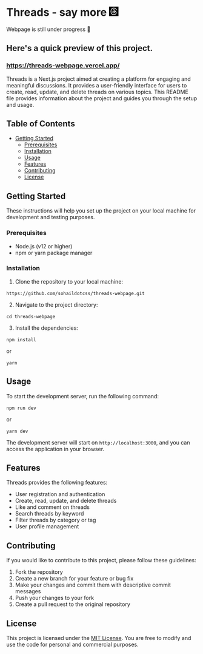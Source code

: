 # Threads - say more <img src="/public/assets/logo.png" width=auto height="25">
 Webpage is still under progress 🧵
## Here's a quick preview of this project.
### https://threads-webpage.vercel.app/


Threads is a Next.js project aimed at creating a platform for engaging and meaningful discussions. It provides a user-friendly interface for users to create, read, update, and delete threads on various topics. This README file provides information about the project and guides you through the setup and usage.

## Table of Contents

- [Getting Started](#getting-started)
  - [Prerequisites](#prerequisites)
  - [Installation](#installation)
  - [Usage](#usage)
  - [Features](#features)
  - [Contributing](#contributing)
  - [License](#license)

## **Getting Started**

These instructions will help you set up the project on your local machine for development and testing purposes.

### **Prerequisites**

- Node.js (v12 or higher)
- npm or yarn package manager

### **Installation**

1. Clone the repository to your local machine:

```
https://github.com/sohaildotcss/threads-webpage.git
```

2. Navigate to the project directory:

```
cd threads-webpage
```

3. Install the dependencies:

```
npm install
```

or

```
yarn
```

## **Usage**

To start the development server, run the following command:

```
npm run dev
```

or

```
yarn dev
```

The development server will start on `http://localhost:3000`, and you can access the application in your browser.

## **Features**

Threads provides the following features:

- User registration and authentication
- Create, read, update, and delete threads
- Like and comment on threads
- Search threads by keyword
- Filter threads by category or tag
- User profile management

## **Contributing**

If you would like to contribute to this project, please follow these guidelines:

1. Fork the repository
2. Create a new branch for your feature or bug fix
3. Make your changes and commit them with descriptive commit messages
4. Push your changes to your fork
5. Create a pull request to the original repository

## License

This project is licensed under the [MIT License](LICENSE). You are free to modify and use the code for personal and commercial purposes.
